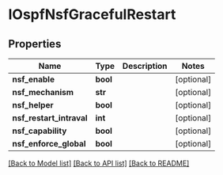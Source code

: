 # IOspfNsfGracefulRestart

## Properties
Name | Type | Description | Notes
------------ | ------------- | ------------- | -------------
**nsf_enable** | **bool** |  | [optional] 
**nsf_mechanism** | **str** |  | [optional] 
**nsf_helper** | **bool** |  | [optional] 
**nsf_restart_intraval** | **int** |  | [optional] 
**nsf_capability** | **bool** |  | [optional] 
**nsf_enforce_global** | **bool** |  | [optional] 

[[Back to Model list]](../README.md#documentation-for-models) [[Back to API list]](../README.md#documentation-for-api-endpoints) [[Back to README]](../README.md)


